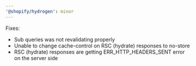 ```yaml
---
'@shopify/hydrogen': minor
---
```


Fixes:

- Sub queries was not revalidating properly
- Unable to change cache-control on RSC (hydrate) responses to no-store
- RSC (hydrate) responses are getting ERR_HTTP_HEADERS_SENT error on the server side
